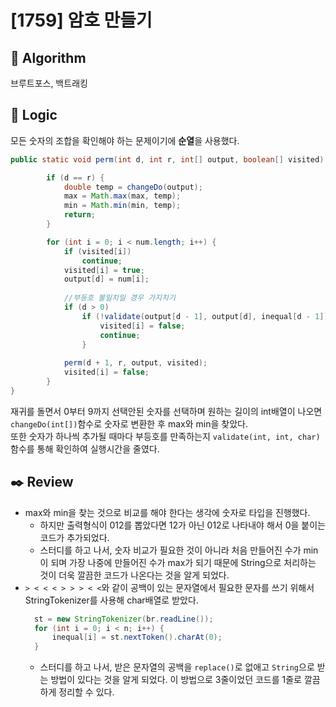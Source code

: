 # [1759] 암호 만들기

## :pushpin: **Algorithm**

브루트포스, 백트래킹

## :round_pushpin: **Logic**

모든 숫자의 조합을 확인해야 하는 문제이기에 **순열**을 사용했다.
<br/>
```java
public static void perm(int d, int r, int[] output, boolean[] visited) {

        if (d == r) {
            double temp = changeDo(output);
            max = Math.max(max, temp);
            min = Math.min(min, temp);
            return;
        }

        for (int i = 0; i < num.length; i++) {
            if (visited[i])
                continue;
            visited[i] = true;
            output[d] = num[i];
    
            //부등호 불일치일 경우 가지치기
            if (d > 0)
                if (!validate(output[d - 1], output[d], inequal[d - 1])) {
                    visited[i] = false;
                    continue;
                }
    
            perm(d + 1, r, output, visited);
            visited[i] = false;
        }
}
```
재귀를 돌면서 0부터 9까지 선택안된 숫자를 선택하며 원하는 길이의 int배열이 나오면
`changeDo(int[])`함수로 숫자로 변환한 후 max와 min을 찾았다.
<br/>
또한 숫자가 하나씩 추가될 때마다 부등호를 만족하는지 `validate(int, int, char)`함수를 통해 확인하여 
실행시간을 줄였다.
## :black_nib: **Review**
- max와 min을 찾는 것으로 비교를 해야 한다는 생각에 숫자로 타입을 진행했다.
    - 하지만 출력형식이 012를 뽑았다면 12가 아닌 012로 나타내야 해서 0을 붙이는 코드가 추가되었다.
    - 스터디를 하고 나서, 숫자 비교가 필요한 것이 아니라 처음 만들어진 수가 min이 되며 가장 나중에 만들어진 수가 max가 되기 때문에 String으로 처리하는 것이 더욱 깔끔한 코드가 나온다는 것을 알게 되었다.
- `> < < < > > > < <`와 같이 공백이 있는 문자열에서 필요한 문자를 쓰기 위해서 StringTokenizer를 사용해 char배열로 받았다.
  ```java
    st = new StringTokenizer(br.readLine());
    for (int i = 0; i < n; i++) {
        inequal[i] = st.nextToken().charAt(0);
    }
  ```
  - 스터디를 하고 나서, 받은 문자열의 공백을 `replace()`로 없애고 `String`으로 받는 방법이 있다는 것을 알게 되었다. 이 방법으로 3줄이었던 코드를 1줄로 깔끔하게 정리할 수 있다.